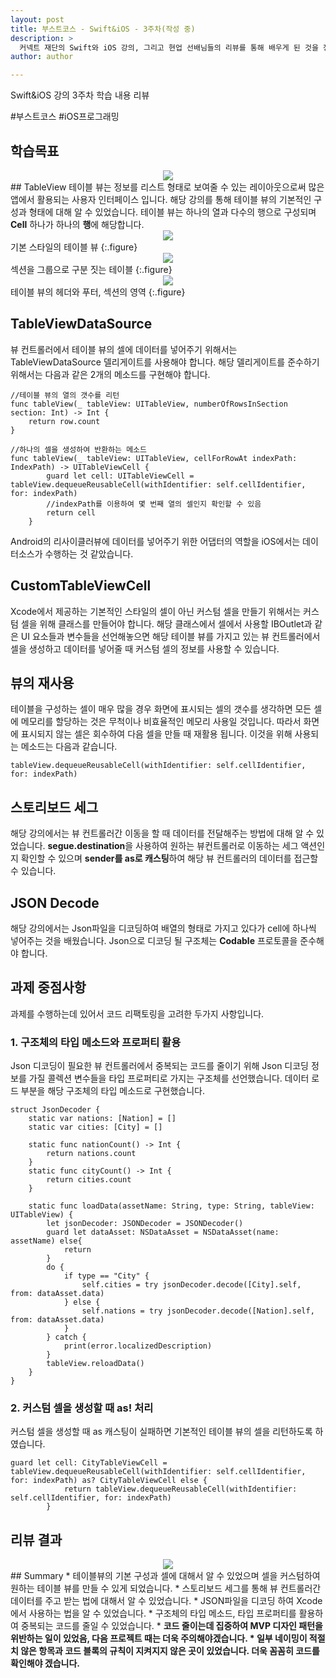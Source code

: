 ```yaml
---
layout: post
title: 부스트코스 - Swift&iOS - 3주차(작성 중)
description: >
  커넥트 재단의 Swift와 iOS 강의, 그리고 현업 선배님들의 리뷰를 통해 배우게 된 것을 정리하기 위한 포스팅 입니다.
author: author

---
```


Swift&iOS 강의 3주차 학습 내용 리뷰

\#부스트코스 \#iOS프로그래밍

## 학습목표
<center>
<img src="https://sungwon-choi-29.github.io/assets/img/blog/boostcourse_3.png"/>
</center>
## TableView
테이블 뷰는 정보를 리스트 형태로 보여줄 수 있는 레이아웃으로써 많은 앱에서 활용되는 사용자 인터페이스 입니다. 해당 강의를 통해 테이블 뷰의 기본적인 구성과 형태에 대해 알 수 있었습니다. 테이블 뷰는 하나의 열과 다수의 행으로 구성되며 <b>Cell</b> 하나가 하나의 <b>행</b>에 해당합니다.
<center>
<img src="https://cphinf.pstatic.net/mooc/20180120_75/1516452980003BId4E_PNG/123_2.png"/>
</center>
기본 스타일의 테이블 뷰
{:.figure}

<center>
<img src="https://cphinf.pstatic.net/mooc/20180120_207/1516452998158XgYpC_PNG/123_3.png"/>
</center>
섹션을 그룹으로 구분 짓는 테이블
{:.figure}

<center>
<img src="https://cphinf.pstatic.net/mooc/20180208_290/1518017999963lFHYL_PNG/123_1.png"/>
</center>
테이블 뷰의 헤더와 푸터, 섹션의 영역
{:.figure}

## TableViewDataSource
뷰 컨트롤러에서 테이블 뷰의 셀에 데이터를 넣어주기 위해서는 TableViewDataSource 델리게이트를 사용해야 합니다. 해당 델리게이트를 준수하기 위해서는 다음과 같은 2개의 메소드를 구현해야 합니다.

```
//테이블 뷰의 열의 갯수를 리턴
func tableView(_ tableView: UITableView, numberOfRowsInSection section: Int) -> Int {
    return row.count
}

//하나의 셀을 생성하여 반환하는 메소드
func tableView(_ tableView: UITableView, cellForRowAt indexPath: IndexPath) -> UITableViewCell {
        guard let cell: UITableViewCell = tableView.dequeueReusableCell(withIdentifier: self.cellIdentifier, for: indexPath)
        //indexPath를 이용하여 몇 번째 열의 셀인지 확인할 수 있음
        return cell
    }
```
Android의 리사이클러뷰에 데이터를 넣어주기 위한 어댑터의 역할을 iOS에서는 데이터소스가 수행하는 것 같았습니다.

## CustomTableViewCell
Xcode에서 제공하는 기본적인 스타일의 셀이 아닌 커스텀 셀을 만들기 위해서는 커스텀 셀을 위해 클래스를 만들어야 합니다. 해당 클래스에서 셀에서 사용할 IBOutlet과 같은 UI 요소들과 변수들을 선언해놓으면 해당 테이블 뷰를 가지고 있는 뷰 컨트롤러에서 셀을 생성하고 데이터를 넣어줄 때 커스텀 셀의 정보를 사용할 수 있습니다.

## 뷰의 재사용
테이블을 구성하는 셀이 매우 많을 경우 화면에 표시되는 셀의 갯수를 생각하면 모든 셀에 메모리를 할당하는 것은 무척이나 비효율적인 메모리 사용일 것입니다. 따라서 화면에 표시되지 않는 셀은 회수하여 다음 셀을 만들 때 재활용 됩니다. 이것을 위해 사용되는 메소드는 다음과 같습니다.

```
tableView.dequeueReusableCell(withIdentifier: self.cellIdentifier, for: indexPath)
```

## 스토리보드 세그
해당 강의에서는 뷰 컨트롤러간 이동을 할 때 데이터를 전달해주는 방법에 대해 알 수 있었습니다. <b>segue.destination</b>을 사용하여 원하는 뷰컨트롤러로 이동하는 세그 액션인지 확인할 수 있으며 <b>sender를 as로 캐스팅</b>하여 해당 뷰 컨트롤러의 데이터를 접근할 수 있습니다.

## JSON Decode
해당 강의에서는 Json파일을 디코딩하여 배열의 형태로 가지고 있다가 cell에 하나씩 넣어주는 것을 배웠습니다. Json으로 디코딩 될 구조체는 <b>Codable</b> 프로토콜을 준수해야 합니다.

## 과제 중점사항
과제를 수행하는데 있어서 코드 리팩토링을 고려한 두가지 사항입니다.
### 1. 구조체의 타입 메소드와 프로퍼티 활용
Json 디코딩이 필요한 뷰 컨트롤러에서 중복되는 코드를 줄이기 위해 Json 디코딩 정보를 가질 콜렉션 변수들을 타입 프로퍼티로 가지는 구조체를 선언했습니다. 데이터 로드 부분을 해당 구조체의 타입 메소드로 구현했습니다.

```
struct JsonDecoder {
    static var nations: [Nation] = []
    static var cities: [City] = []

    static func nationCount() -> Int {
        return nations.count
    }
    static func cityCount() -> Int {
        return cities.count
    }

    static func loadData(assetName: String, type: String, tableView: UITableView) {
        let jsonDecoder: JSONDecoder = JSONDecoder()
        guard let dataAsset: NSDataAsset = NSDataAsset(name: assetName) else{
            return
        }
        do {
            if type == "City" {
                self.cities = try jsonDecoder.decode([City].self, from: dataAsset.data)
            } else {
                self.nations = try jsonDecoder.decode([Nation].self, from: dataAsset.data)
            }
        } catch {
            print(error.localizedDescription)
        }
        tableView.reloadData()
    }
}
```
### 2. 커스텀 셀을 생성할 때 as! 처리
커스텀 셀을 생성할 때 as 캐스팅이 실패하면 기본적인 테이블 뷰의 셀을 리턴하도록 하였습니다.
```
guard let cell: CityTableViewCell = tableView.dequeueReusableCell(withIdentifier: self.cellIdentifier, for: indexPath) as? CityTableViewCell else {
            return tableView.dequeueReusableCell(withIdentifier: self.cellIdentifier, for: indexPath)
        }
```
## 리뷰 결과
<center>
<img src="https://sungwon-choi-29.github.io/assets/img/blog/boostcourseResult3_1.png"/>
</center>
## Summary
* 테이블뷰의 기본 구성과 셀에 대해서 알 수 있었으며 셀을 커스텀하여 원하는 테이블 뷰를 만들 수 있게 되었습니다.
* 스토리보드 세그를 통해 뷰 컨트롤러간 데이터를 주고 받는 법에 대해서 알 수 있었습니다.
* JSON파일을 디코딩 하여 Xcode에서 사용하는 법을 알 수 있었습니다.
* 구조체의 타입 메소드, 타입 프로퍼티를 활용하여 중복되는 코드를 줄일 수 있었습니다.
* <b>코드 줄이는데 집중하여 MVP 디자인 패턴을 위반하는 일이 있었음, 다음 프로젝트 때는 더욱 주의해야겠습니다.
* 일부 네이밍이 적절치 않은 항목과 코드 블록의 규칙이 지켜지지 않은 곳이 있었습니다. 더욱 꼼꼼히 코드를 확인해야 겠습니다.</b>
